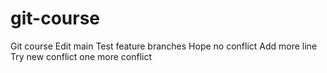 # git-course
Git course
Edit main
Test feature branches
Hope no conflict
Add more line
Try new conflict
one more conflict
